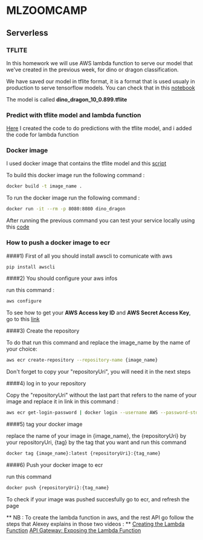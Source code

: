 # MLZOOMCAMP

## Serverless

### TFLITE

In this homework we will use AWS lambda function to serve our model that we've created in the previous week, for dino or dragon classification.

We have saved our model in tflite format, it is a format that is used usualy in production to serve tensorflow models. You can check that in this [notebook](https://github.com/Anasoubida/MLzoomcamp/blob/master/serverless/converting_to_tflite.ipynb)

The model is called **dino_dragon_10_0.899.tflite**

### Predict with tflite model and lambda function

[Here](https://github.com/Anasoubida/MLzoomcamp/blob/master/serverless/predict_tflite.py) I created the code to do predictions with the tflite model, and i added the code for lambda function

### Docker image

I used docker image that contains the tflite model and this [script](https://github.com/Anasoubida/MLzoomcamp/blob/master/serverless/predict_tflite.py)

To build this docker image run the following command : 

```bash
docker build -t image_name .
```

To run the docker image run the following command :

```bash
docker run -it --rm -p 8080:8080 dino_dragon
```

After running the previous command you can test your service locally using this [code](https://github.com/Anasoubida/MLzoomcamp/blob/master/serverless/test.py)

### How to push a docker image to ecr

####1) First of all you should install awscli to comunicate with aws

```bash
pip install awscli
```

####2) You should configure your aws infos

run this command :
```bash
aws configure
```

To see how to get your **AWS Access key ID** and  **AWS Secret Access Key**, go to this [link](https://docs.aws.amazon.com/powershell/latest/userguide/pstools-appendix-sign-up.html)

####3) Create the repository 

To do that run this command and replace the image_name by the name of your choice:

```bash
aws ecr create-repository --repository-name {image_name}
```

Don't forget to copy your "repositoryUri", you will need it in the next steps

####4)  log in to your repository

Copy the "repositoryUri" without the last part that refers to the name of your image
and replace it in link in this command : 

```bash
aws ecr get-login-password | docker login --username AWS --password-stdin {link}/reponame
```

####5) tag your docker image

replace the name of your image in {image_name}, the {repositoryUri} by your repositoryUri, {tag} by the tag that you want
and run this command

```bash
docker tag {image_name}:latest {repositoryUri}:{tag_name} 
```

####6) Push your docker image to ecr

run this command

```bash
docker push {repositoryUri}:{tag_name}
```

To check if your image was pushed succesfully go to ecr, and refresh the page

** NB : To create the lambda function in aws, and the rest API go follow the steps that Alexey explains in those two videos : ** 
[Creating the Lambda Function](https://www.youtube.com/watch?v=kBch5oD5BkY&list=PL3MmuxUbc_hIhxl5Ji8t4O6lPAOpHaCLR&index=94)
[API Gateway: Exposing the Lambda Function](https://www.youtube.com/watch?v=wyZ9aqQOXvs&list=PL3MmuxUbc_hIhxl5Ji8t4O6lPAOpHaCLR&index=95)
